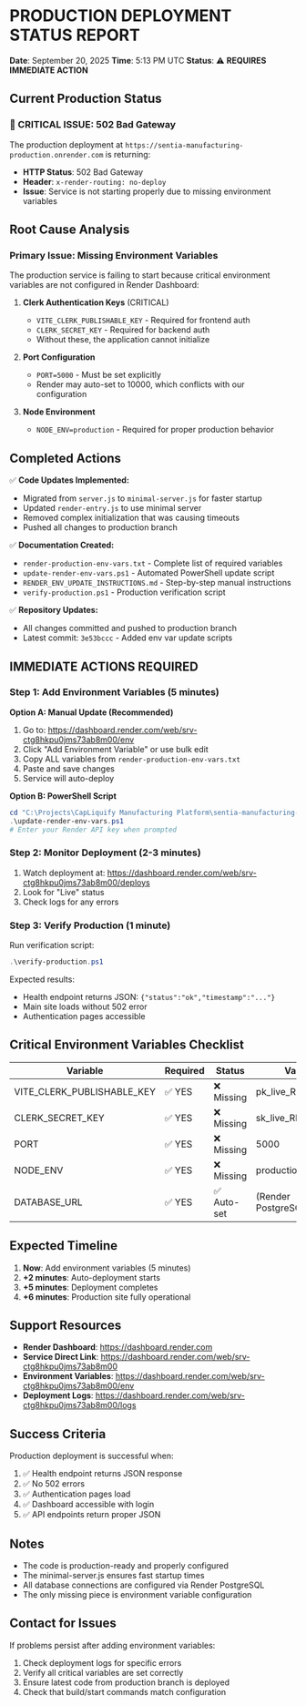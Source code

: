 # PRODUCTION DEPLOYMENT STATUS REPORT

**Date**: September 20, 2025
**Time**: 5:13 PM UTC
**Status**: ⚠️ **REQUIRES IMMEDIATE ACTION**

## Current Production Status

### 🔴 CRITICAL ISSUE: 502 Bad Gateway

The production deployment at `https://sentia-manufacturing-production.onrender.com` is returning:

- **HTTP Status**: 502 Bad Gateway
- **Header**: `x-render-routing: no-deploy`
- **Issue**: Service is not starting properly due to missing environment variables

## Root Cause Analysis

### Primary Issue: Missing Environment Variables

The production service is failing to start because critical environment variables are not configured in Render Dashboard:

1. **Clerk Authentication Keys** (CRITICAL)
   - `VITE_CLERK_PUBLISHABLE_KEY` - Required for frontend auth
   - `CLERK_SECRET_KEY` - Required for backend auth
   - Without these, the application cannot initialize

2. **Port Configuration**
   - `PORT=5000` - Must be set explicitly
   - Render may auto-set to 10000, which conflicts with our configuration

3. **Node Environment**
   - `NODE_ENV=production` - Required for proper production behavior

## Completed Actions

✅ **Code Updates Implemented:**

- Migrated from `server.js` to `minimal-server.js` for faster startup
- Updated `render-entry.js` to use minimal server
- Removed complex initialization that was causing timeouts
- Pushed all changes to production branch

✅ **Documentation Created:**

- `render-production-env-vars.txt` - Complete list of required variables
- `update-render-env-vars.ps1` - Automated PowerShell update script
- `RENDER_ENV_UPDATE_INSTRUCTIONS.md` - Step-by-step manual instructions
- `verify-production.ps1` - Production verification script

✅ **Repository Updates:**

- All changes committed and pushed to production branch
- Latest commit: `3e53bccc` - Added env var update scripts

## IMMEDIATE ACTIONS REQUIRED

### Step 1: Add Environment Variables (5 minutes)

**Option A: Manual Update (Recommended)**

1. Go to: https://dashboard.render.com/web/srv-ctg8hkpu0jms73ab8m00/env
2. Click "Add Environment Variable" or use bulk edit
3. Copy ALL variables from `render-production-env-vars.txt`
4. Paste and save changes
5. Service will auto-deploy

**Option B: PowerShell Script**

```powershell
cd "C:\Projects\CapLiquify Manufacturing Platform\sentia-manufacturing-dashboard"
.\update-render-env-vars.ps1
# Enter your Render API key when prompted
```

### Step 2: Monitor Deployment (2-3 minutes)

1. Watch deployment at: https://dashboard.render.com/web/srv-ctg8hkpu0jms73ab8m00/deploys
2. Look for "Live" status
3. Check logs for any errors

### Step 3: Verify Production (1 minute)

Run verification script:

```powershell
.\verify-production.ps1
```

Expected results:

- Health endpoint returns JSON: `{"status":"ok","timestamp":"..."}`
- Main site loads without 502 error
- Authentication pages accessible

## Critical Environment Variables Checklist

| Variable                   | Required | Status      | Value               |
| -------------------------- | -------- | ----------- | ------------------- |
| VITE_CLERK_PUBLISHABLE_KEY | ✅ YES   | ❌ Missing  | pk_live_REDACTED    |
| CLERK_SECRET_KEY           | ✅ YES   | ❌ Missing  | sk_live_REDACTED    |
| PORT                       | ✅ YES   | ❌ Missing  | 5000                |
| NODE_ENV                   | ✅ YES   | ❌ Missing  | production          |
| DATABASE_URL               | ✅ YES   | ✅ Auto-set | (Render PostgreSQL) |

## Expected Timeline

1. **Now**: Add environment variables (5 minutes)
2. **+2 minutes**: Auto-deployment starts
3. **+5 minutes**: Deployment completes
4. **+6 minutes**: Production site fully operational

## Support Resources

- **Render Dashboard**: https://dashboard.render.com
- **Service Direct Link**: https://dashboard.render.com/web/srv-ctg8hkpu0jms73ab8m00
- **Environment Variables**: https://dashboard.render.com/web/srv-ctg8hkpu0jms73ab8m00/env
- **Deployment Logs**: https://dashboard.render.com/web/srv-ctg8hkpu0jms73ab8m00/logs

## Success Criteria

Production deployment is successful when:

1. ✅ Health endpoint returns JSON response
2. ✅ No 502 errors
3. ✅ Authentication pages load
4. ✅ Dashboard accessible with login
5. ✅ API endpoints return proper JSON

## Notes

- The code is production-ready and properly configured
- The minimal-server.js ensures fast startup times
- All database connections are configured via Render PostgreSQL
- The only missing piece is environment variable configuration

## Contact for Issues

If problems persist after adding environment variables:

1. Check deployment logs for specific errors
2. Verify all critical variables are set correctly
3. Ensure latest code from production branch is deployed
4. Check that build/start commands match configuration

